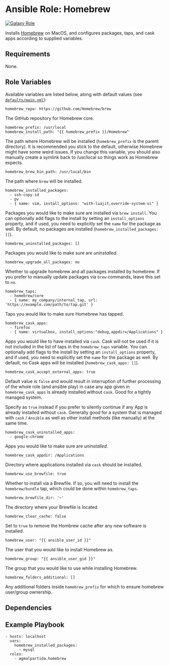 # Ansible Role: Homebrew

[![Galaxy Role][badge-role]][link-galaxy]


Installs [Homebrew][homebrew] on MacOS, and configures packages, taps, and cask apps according to supplied variables.

## Requirements

None.

## Role Variables

Available variables are listed below, along with default values (see [`defaults/main.yml`](defaults/main.yml)):

    homebrew_repo: https://github.com/Homebrew/brew

The GitHub repository for Homebrew core.

    homebrew_prefix: /usr/local
    homebrew_install_path: "{{ homebrew_prefix }}/Homebrew"

The path where Homebrew will be installed (`homebrew_prefix` is the parent directory). It is recommended you stick to the default, otherwise Homebrew might have some weird issues. If you change this variable, you should also manually create a symlink back to /usr/local so things work as Homebrew expects.

    homebrew_brew_bin_path: /usr/local/bin

The path where `brew` will be installed.

    homebrew_installed_packages:
      - ssh-copy-id
      - pv
      - { name: vim, install_options: "with-luajit,override-system-vi" }

Packages you would like to make sure are installed via `brew install`. You can optionally add flags to the install by setting an `install_options` property, and if used, you need to explicitly set the `name` for the package as well. By default, no packages are installed (`homebrew_installed_packages: []`).

    homebrew_uninstalled_packages: []

Packages you would like to make sure are _uninstalled_.

    homebrew_upgrade_all_packages: no

Whether to upgrade homebrew and all packages installed by homebrew. If you prefer to manually update packages via `brew` commands, leave this set to `no`.

    homebrew_taps:
      - homebrew/core
      - { name: my_company/internal_tap, url: 'https://example.com/path/to/tap.git' }

Taps you would like to make sure Homebrew has tapped.

    homebrew_cask_apps:
      - firefox
      - { name: virtualbox, install_options:"debug,appdir=/Applications" }

Apps you would like to have installed via `cask`. Cask will not be used if it is not included in the list of taps in the `homebrew_taps` variable. You can optionally add flags to the install by setting an `install_options` property, and if used, you need to explicitly set the `name` for the package as well. By default, no Cask apps will be installed (`homebrew_cask_apps: []`).

    homebrew_cask_accept_external_apps: true

Default value is `false` and would result in interruption of further processing of the whole role (and ansible play) in case any app given in `homebrew_cask_apps` is already installed without `cask`. Good for a tightly managed system.

Specify as `true` instead if you prefer to silently continue if any App is already installed without `cask`. Generally good for a system that is managed with `cask` / `Ansible` as well as other install methods (like manually) at the same time.

    homebrew_cask_uninstalled_apps:
      - google-chrome

Apps you would like to make sure are _uninstalled_.

    homebrew_cask_appdir: /Applications

Directory where applications installed via `cask` should be installed.

    homebrew_use_brewfile: true

Whether to install via a Brewfile. If so, you will need to install the `homebrew/bundle` tap, which could be done within `homebrew_taps`.

    homebrew_brewfile_dir: '~'

The directory where your Brewfile is located.

    homebrew_clear_cache: false

Set to `true` to remove the Hombrew cache after any new software is installed.

    homebrew_user: "{{ ansible_user_id }}"

The user that you would like to install Homebrew as.

    homebrew_group: "{{ ansible_user_gid }}"

The group that you would like to use while installing Homebrew.

    homebrew_folders_additional: []

Any additional folders inside `homebrew_prefix` for which to ensure homebrew user/group ownership.

## Dependencies


## Example Playbook

    - hosts: localhost
      vars:
        homebrew_installed_packages:
          - mysql
      roles:
        - agmalpartida.homebrew


[badge-role]: https://img.shields.io/badge/role-agmalpartida.homebrew-blue
[link-galaxy]: https://galaxy.ansible.com/agmalpartida/homebrew/
[caskroom]: https://caskroom.github.io/search
[homebrew]: http://brew.sh/
